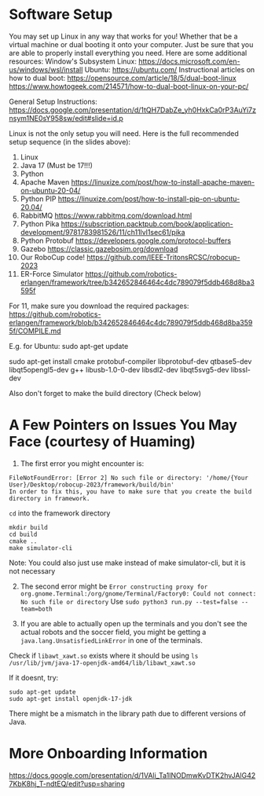 # Software Setup

You may set up Linux in any way that works for you! Whether that be a virtual machine or dual booting it onto your computer. Just be sure that you are able to properly install everything you need. Here are some additional resources: 
Window's Subsystem Linux: https://docs.microsoft.com/en-us/windows/wsl/install 
Ubuntu: https://ubuntu.com/ 
Instructional articles on how to dual boot: 
https://opensource.com/article/18/5/dual-boot-linux https://www.howtogeek.com/214571/how-to-dual-boot-linux-on-your-pc/ 

General Setup Instructions: https://docs.google.com/presentation/d/1tQH7DabZe_yh0HxkCa0rP3AuYi7znsym1NE0sY958sw/edit#slide=id.p

Linux is not the only setup you will need. Here is the full recommended setup sequence (in the slides above): 
1) Linux 
2) Java 17 (Must be 17!!!) 
3) Python 
4) Apache Maven https://linuxize.com/post/how-to-install-apache-maven-on-ubuntu-20-04/ 
5) Python PIP https://linuxize.com/post/how-to-install-pip-on-ubuntu-20.04/ 
6) RabbitMQ https://www.rabbitmq.com/download.html 
7) Python Pika https://subscription.packtpub.com/book/application-development/9781783981526/11/ch11lvl1sec61/pika 
8) Python Protobuf https://developers.google.com/protocol-buffers 
9) Gazebo https://classic.gazebosim.org/download 
10) Our RoboCup code! https://github.com/IEEE-TritonsRCSC/robocup-2023
11) ER-Force Simulator https://github.com/robotics-erlangen/framework/tree/b342652846464c4dc789079f5ddb468d8ba3595f

For 11, make sure you download the required packages: https://github.com/robotics-erlangen/framework/blob/b342652846464c4dc789079f5ddb468d8ba3595f/COMPILE.md

E.g. for Ubuntu:
sudo apt-get update

sudo apt-get install cmake protobuf-compiler libprotobuf-dev qtbase5-dev libqt5opengl5-dev g++ libusb-1.0-0-dev libsdl2-dev libqt5svg5-dev libssl-dev

Also don't forget to make the build directory (Check below)

# A Few Pointers on Issues You May Face (courtesy of Huaming)

1. The first error you might encounter is: 
```
FileNotFoundError: [Error 2] No such file or directory: '/home/{Your User}/Desktop/robocup-2023/framework/build/bin'
In order to fix this, you have to make sure that you create the build directory in framework. 
```

```cd``` into the framework directory 

```
mkdir build
cd build
cmake ..
make simulator-cli
```

Note: You could also just use make instead of make simulator-cli, but it is not necessary

2. The second error might be 
```Error constructing proxy for org.gnome.Terminal:/org/gnome/Terminal/Factory0: Could not connect: No such file or directory```
Use 
```sudo python3 run.py --test=false --team=both```


3. If you are able to actually open up the terminals and you don't see the actual robots and the soccer field, you might be getting a 
```java.lang.UnsatisfiedLinkError```
 in one of the terminals.

Check if 
```libawt_xawt.so```
 exists where it should be using
```ls /usr/lib/jvm/java-17-openjdk-amd64/lib/libawt_xawt.so```


If it doesnt, try: 
```
sudo apt-get update
sudo apt-get install openjdk-17-jdk
```

There might be a mismatch in the library path due to different versions of Java.

# More Onboarding Information

https://docs.google.com/presentation/d/1VAli_Ta1lNODmwKvDTK2hvJAlG427KbK8hj_T-ndtEQ/edit?usp=sharing
